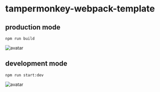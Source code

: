 <!--
 * @Date: 2021-03-14 17:01:02
 * @LastEditors: lisonge
 * @Author: lisonge
 * @LastEditTime: 2021-03-14 17:18:46
-->

# tampermonkey-webpack-template

## production mode

```shell
npm run build
```

![avatar](https://cdn.jsdelivr.net/gh/lisonge/src@main/gif/tampermonkey-webpack-template_development.gif)

## development mode

```shell
npm run start:dev
```

![avatar](https://cdn.jsdelivr.net/gh/lisonge/src@main/gif/tampermonkey-webpack-template_production.gif)
